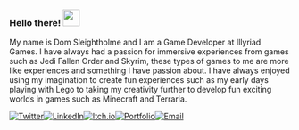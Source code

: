 <!--![Logo Image](https://img.itch.zone/aW1nLzQwNTU1NjkucG5n/original/Le%2BVzK.png) -->
### Hello there! <img src="https://raw.githubusercontent.com/MartinHeinz/MartinHeinz/master/wave.gif" width="30px">

My name is Dom Sleightholme and I am a Game Developer at Illyriad Games. I have always had a passion for immersive experiences from games such as Jedi Fallen Order and Skyrim, these types of games to me are more like experiences and something I have passion about. I have always enjoyed using my imagination to create fun experiences such as my early days playing with Lego to taking my creativity further to develop fun exciting worlds in games such as Minecraft and Terraria.

[![Twitter][1.2]][1][![LinkedIn][2.2]][2][![Itch.io][3.3]][3][![Portfolio][4.4]][4][![Email][5.5]][5]

<!-- Icons -->

[1.2]: https://img.shields.io/badge/twitter-%231DA1F2.svg?&style=for-the-badge&logo=twitter&logoColor=white
[2.2]: https://img.shields.io/badge/linkedin-%230077B5.svg?&style=for-the-badge&logo=linkedin&logoColor=white
[3.3]: https://img.shields.io/badge/-Itch.io-red.svg?&style=for-the-badge
[4.4]: https://img.shields.io/badge/-Portfolio-green.svg?&style=for-the-badge
[5.5]: https://img.shields.io/badge/gmail-D14836?&style=for-the-badge&logo=gmail&logoColor=white

<!-- Links to social media accounts -->

[1]: https://twitter.com/pixel_silver1
[2]: https://www.linkedin.com/in/dom-sleightholme-2609bb153/
[3]: https://pixel-silver.itch.io/
[4]: https://www.domsleightholme.com/
[5]: https://mail.google.com/mail/?view=cm&source=mailto&to=[domsleightholme7@gmail.com]
